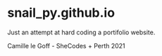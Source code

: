 # snail_py.github.io

Just an attempt at hard coding a portifolio website.

Camille le Goff - SheCodes + Perth 2021
